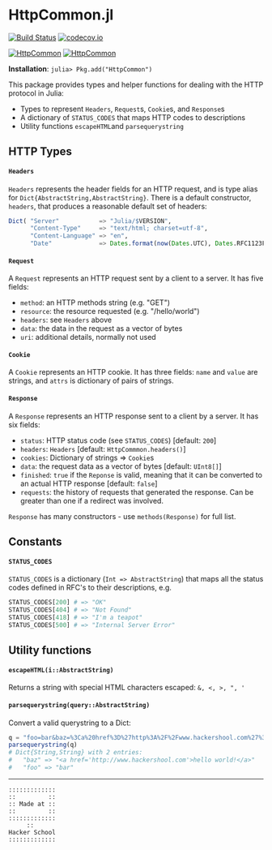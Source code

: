 # HttpCommon.jl

[![Build Status](https://travis-ci.org/JuliaWeb/HttpCommon.jl.svg?branch=master)](https://travis-ci.org/JuliaWeb/HttpCommon.jl)
[![codecov.io](http://codecov.io/github/JuliaWeb/HttpCommon.jl/coverage.svg?branch=master)](http://codecov.io/github/JuliaWeb/HttpCommon.jl?branch=master)

[![HttpCommon](http://pkg.julialang.org/badges/HttpCommon_0.3.svg)](http://pkg.julialang.org/?pkg=HttpCommon&ver=0.3)
[![HttpCommon](http://pkg.julialang.org/badges/HttpCommon_0.4.svg)](http://pkg.julialang.org/?pkg=HttpCommon&ver=0.4)

**Installation**: `julia> Pkg.add("HttpCommon")`

This package provides types and helper functions for dealing with the HTTP protocol in Julia:

* Types to represent `Headers`, `Request`s, `Cookie`s, and `Response`s
* A dictionary of `STATUS_CODES` that maps HTTP codes to descriptions
* Utility functions  `escapeHTML`and  `parsequerystring`


## HTTP Types

#### `Headers`

`Headers` represents the header fields for an HTTP request, and is type alias for `Dict{AbstractString,AbstractString}`.
There is a default constructor, `headers`, that produces a reasonable default set of headers:
```julia
Dict( "Server"           => "Julia/$VERSION",
      "Content-Type"     => "text/html; charset=utf-8",
      "Content-Language" => "en",
      "Date"             => Dates.format(now(Dates.UTC), Dates.RFC1123Format) )
```


#### `Request`

A `Request` represents an HTTP request sent by a client to a server.
It has five fields:

* `method`: an HTTP methods string (e.g. "GET")
* `resource`: the resource requested (e.g. "/hello/world")
* `headers`: see `Headers` above
* `data`: the data in the request as a vector of bytes
* `uri`: additional details, normally not used


#### `Cookie`

A `Cookie` represents an HTTP cookie. It has three fields:
`name` and `value` are strings, and `attrs` is dictionary
of pairs of strings.


#### `Response`

A `Response` represents an HTTP response sent to a client by a server.
It has six fields:

* `status`: HTTP status code (see `STATUS_CODES`) [default: `200`]
* `headers`: `Headers` [default: `HttpCommmon.headers()`]
* `cookies`: Dictionary of strings => `Cookie`s
* `data`: the request data as a vector of bytes [default: `UInt8[]`]
* `finished`: `true` if the `Reponse` is valid, meaning that it can be
  converted to an actual HTTP response [default: `false`]
* `requests`: the history of requests that generated the response.
  Can be greater than one if a redirect was involved.

`Response` has many constructors - use `methods(Response)` for full list.


## Constants

#### `STATUS_CODES`

`STATUS_CODES` is a dictionary (`Int => AbstractString`) that maps all the
status codes defined in RFC's to their descriptions, e.g.

```julia
STATUS_CODES[200] # => "OK"
STATUS_CODES[404] # => "Not Found"
STATUS_CODES[418] # => "I'm a teapot"
STATUS_CODES[500] # => "Internal Server Error"
```


## Utility functions

#### `escapeHTML(i::AbstractString)`

Returns a string with special HTML characters escaped: `&, <, >, ", '`


#### `parsequerystring(query::AbstractString)`

Convert a valid querystring to a Dict:

```julia
q = "foo=bar&baz=%3Ca%20href%3D%27http%3A%2F%2Fwww.hackershool.com%27%3Ehello%20world%21%3C%2Fa%3E"
parsequerystring(q)
# Dict{String,String} with 2 entries:
#   "baz" => "<a href='http://www.hackershool.com'>hello world!</a>"
#   "foo" => "bar"
```


---


~~~~
:::::::::::::
::         ::
:: Made at ::
::         ::
:::::::::::::
     ::
Hacker School
:::::::::::::
~~~~
